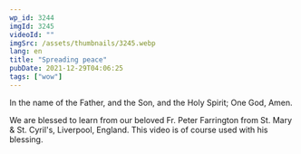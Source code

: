 ```yaml
---
wp_id: 3244
imgId: 3245
videoId: ""
imgSrc: /assets/thumbnails/3245.webp
lang: en
title: "Spreading peace"
pubDate: 2021-12-29T04:06:25
tags: ["wow"]
---
```


<p>In the name of the Father, and the Son, and the Holy Spirit; One God, Amen.</p>
<p>We are blessed to learn from our beloved Fr. Peter Farrington from St. Mary &amp; St. Cyril's, Liverpool, England. This video is of course used with his blessing.</p>
